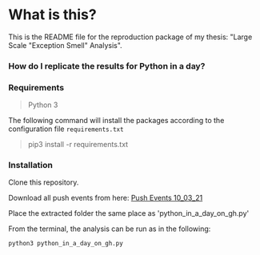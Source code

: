 
# What is this?

This is the README file for the reproduction package of my thesis: "Large Scale "Exception Smell" Analysis".

### How do I replicate the results for __Python in a day?__



### Requirements

> Python 3

The following command will install the packages according to the configuration file `requirements.txt`

> pip3 install -r requirements.txt

### Installation 

Clone this repository.

Download all push events from here: [Push Events 10_03_21](https://drive.google.com/file/d/1sr1DyiieZUXWkZiNhRH_-XALvY2cs1zE/view?usp=sharing) 

Place the extracted folder the same place as 'python_in_a_day_on_gh.py'

From the terminal, the analysis can be run as in the following:

```
python3 python_in_a_day_on_gh.py
```


